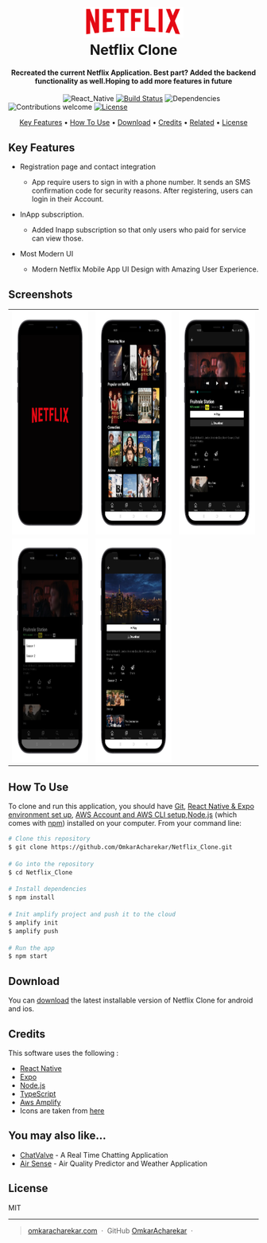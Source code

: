 
<h1 align="center">
  <br>
  <img src="https://github.com/OmkarAcharekar/Netflix_Clone/blob/master/assets/images/netflixreadme.png" alt="Markdownify" width="200"></a>
  <br style="font-size:300%;">
   Netflix Clone
  <br>
</h1>

<h4 align="center">Recreated the current Netflix Application. Best part? Added the backend functionality as well.Hoping to add more features in future</h4>

&nbsp;&nbsp;&nbsp;&nbsp;&nbsp;&nbsp;&nbsp;&nbsp;&nbsp;&nbsp;&nbsp;&nbsp;&nbsp;&nbsp;&nbsp;&nbsp;&nbsp;&nbsp;&nbsp;&nbsp;&nbsp;&nbsp;&nbsp;&nbsp;&nbsp;&nbsp;&nbsp;
![React_Native](https://img.shields.io/badge/react%20native-v0.66-orange)
[![Build Status](https://img.shields.io/badge/build-passing-green)](https://img.shields.io/badge/build-passing-green)
![Dependencies](https://img.shields.io/badge/dependencies-up%20to%20date-brightgreen)
![Contributions welcome](https://img.shields.io/badge/contributions-welcome-orange.svg)
[![License](https://img.shields.io/badge/license-MIT-blue.svg)](https://opensource.org/licenses/MIT)

<p align="center">
  <a href="#key-features">Key Features</a> •
  <a href="#how-to-use">How To Use</a> •
  <a href="#download">Download</a> •
  <a href="#credits">Credits</a> •
  <a href="#related">Related</a> •
  <a href="#license">License</a>
</p>



## Key Features


* Registration page and contact integration
  - App require users to sign in with a phone number. It sends an SMS confirmation code for security reasons. After registering, users  can login in their Account.
  
* InApp subscription.
  - Added Inapp subscription so that only users who paid for service can view those.

* Most Modern UI
  - Modern Netflix Mobile App UI Design with Amazing User Experience.


Screenshots
-----------

<table>
  <tr>
     <td><img src="https://github.com/OmkarAcharekar/Netflix_Clone/blob/master/assets/images/n.png" width="300" height="450"></td>
     <td><img src="https://github.com/OmkarAcharekar/Netflix_Clone/blob/master/assets/images/e.png" width="300" height="450"></td>
    <td><img src="https://github.com/OmkarAcharekar/Netflix_Clone/blob/master/assets/images/f.png" width="300" height="450"></td>
   
  </tr>
   <tr>
     <td><img src="https://github.com/OmkarAcharekar/Netflix_Clone/blob/master/assets/images/d.png" width="300" height="450"></td>
     <td><img src="https://github.com/OmkarAcharekar/Netflix_Clone/blob/master/assets/images/a.png" width="300" height="450"></td>
   
      
   
  </tr>
  
 </table>





## How To Use

To clone and run this application, you should have [Git](https://git-scm.com/downloads), [React Native & Expo environment set up](https://expo.dev/), [AWS Account and AWS CLI setup](https://aws.amazon.com/console/),[Node.js](https://nodejs.org/en/) (which comes with [npm](http://npmjs.com)) installed on your computer. From your command line:

```bash
# Clone this repository
$ git clone https://github.com/OmkarAcharekar/Netflix_Clone.git

# Go into the repository
$ cd Netflix_Clone

# Install dependencies
$ npm install

# Init amplify project and push it to the cloud 
$ amplify init 
$ amplify push

# Run the app
$ npm start
```




## Download

You can [download]() the latest installable version of Netflix Clone for android and ios.



## Credits

This software uses the following :

- [React Native](http://electron.atom.io/)
- [Expo](http://showdownjs.github.io/showdown/)
- [Node.js](https://nodejs.org/)
- [TypeScript](https://github.com/chjj/marked)
- [Aws Amplify](http://codemirror.net/)
- Icons are taken from [here](https://icons.expo.fyi/)





## You may also like...

- [ChatValve](https://github.com/OmkarAcharekar/ChatValve) - A Real Time Chatting Application
- [Air Sense](https://github.com/OmkarAcharekar/AirSense) - Air Quality Predictor and Weather Application


## License

MIT

---

> [omkaracharekar.com]() &nbsp;&middot;&nbsp;
> GitHub [OmkarAcharekar](https://github.com/OmkarAcharekar) &nbsp;&middot;&nbsp;
